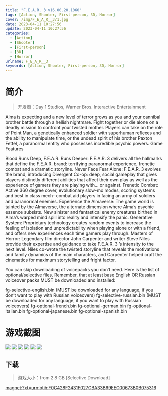 ```yaml
---
title: "F.E.A.R. 3 v16.00.20.1060"
tags: [Action, Shooter, First-person, 3D, Horror]
cover: /img/F_E_A_R__3/1.jpg
date: 2023-04-11 10:27:56
update: 2023-04-11 10:27:56
categories: 
  - [Action]
  - [Shooter]
  - [First-person]
  - [3D]
  - [Horror]
urlname: F_E_A_R__3
keywords: [Action, Shooter, First-person, 3D, Horror]
---
```

# 简介

> 开发商：Day 1 Studios, Warner Bros. Interactive Entertainment

Alma is expecting and a new level of terror grows as you and your cannibal brother battle through a hellish nightmare. Fight together or die alone on a deadly mission to confront your twisted mother. Players can take on the role of Point Man, a genetically enhanced soldier with superhuman reflexes and the ability to manipulate time, or the undead spirit of his brother Paxton Fettel, a paranormal entity who possesses incredible psychic powers.
Game Features

Blood Runs Deep, F.E.A.R. Runs Deeper: F.E.A.R. 3 delivers all the hallmarks that define the F.E.A.R. brand: terrifying paranormal experience, frenetic combat and a dramatic storyline.
Never Face Fear Alone: F.E.A.R. 3 evolves the brand, introducing Divergent Co-op: deep, social gameplay that gives players distinctly different abilities that affect their own play as well as the experience of gamers they are playing with… or against.
Frenetic Combat: Active 360 degree cover, evolutionary slow-mo modes, scoring systems and best in class mech- combat aid players in facing an army of soldiers and paranormal enemies.
Experience the Almaverse: The game world is tainted by the Almaverse, the alternate dimension where Alma’s psychic essence subsists. New sinister and fantastical enemy creatures birthed in Alma’s warped mind spill into reality and intensify the panic.
Generative System: Proprietary technology creates random events to increase the feeling of isolation and unpredictability when playing alone or with a friend, and offers new experiences each time gamers play through.
Masters of Horror: Legendary film director John Carpenter and writer Steve Niles provide their expertise and guidance to take F.E.A.R. 3 ’s intensity to the next level. Niles co-wrote the twisted storyline that reveals the motivations and family dynamics of the main characters, and Carpenter helped craft the cinematics for maximum storytelling and fright factor.


You can skip downloading of voicepacks you don’t need. Here is the list of optional/selective files. Remember, that at least base English OR Russian voiceover packs MUST be downloaded and installed:

fg-selective-english.bin (MUST be downloaded for any language, if you don’t want to play with Russian voiceovers)
fg-selective-russian.bin (MUST be downloaded for any language, if you want to play with Russian voiceovers)
fg-optional-french.bin
fg-optional-german.bin
fg-optional-italian.bin
fg-optional-japanese.bin
fg-optional-spanish.bin

# 游戏截图

![](/img/F_E_A_R__3/2.jpg)
![](/img/F_E_A_R__3/3.jpg)
![](/img/F_E_A_R__3/4.jpg)
![](/img/F_E_A_R__3/5.jpg)
![](/img/F_E_A_R__3/6.jpg)
![](/img/F_E_A_R__3/7.jpg)


## 下载

> 游戏大小：from 2.8 GB [Selective Download]

[magnet:?xt=urn:btih:F0C428F2431F027CBA33B69EEC00673B0B075316](magnet:?xt=urn:btih:F0C428F2431F027CBA33B69EEC00673B0B075316)